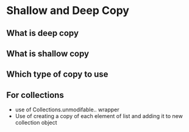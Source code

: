 # Shallow and Deep Copy

## What is deep copy

## What is shallow copy

## Which type of copy to use

## For collections

- use of Collections.unmodifable.. wrapper
- Use of creating a copy of each element of list and adding it to new collection object
